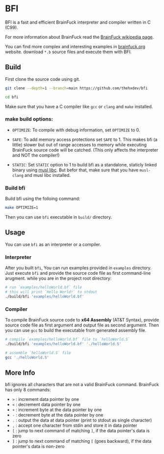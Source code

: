 # BFI

BFI is a fast and efficient BrainFuck interpreter and compiler written in C (C99).

For more information about BrainFuck read the [BrainFuck wikipedia page](https://en.wikipedia.org/wiki/Brainfuck).

You can find more complex and interesting examples in [brainfuck.org](https://brainfuck.org) website.
download `*.b` source files and execute them with BFI.



## Build
First clone the source code using git.
```bash
git clone --depth=1 --branch=main https://github.com/thehxdev/bfi

cd bfi
```

Make sure that you have a C compiler like `gcc` or `clang` and `make` installed.

### make build options:
- `OPTIMIZE`: 
To compile with debug information, set `OPTIMIZE` to 0.

- `SAFE`: 
To add memory access protections set `SAFE` to 1.
This makes bfi (a little) slower but out of range accesses to memory while executing BrainFuck source code will be catched.
(This only affects the interpreter and NOT the compiler!)

- `STATIC`:
Set `STATIC` option to 1 to build bfi as a standalone, staticly linked binary using [musl libc](https://musl.libc.org/).
But befor that, make sure that you have `musl-clang` and musl libc installed.


### Build bfi
Build bfi using the folloing command:
```bash
make OPTIMIZE=1
```
Then you can use `bfi` executable in `build/` directory.



## Usage
You can use `bfi` as an interpreter or a compiler.


### Interpreter

After you built `bfi`, You can run examples provided in `examples` directory. Just execute `bfi` and provide
the source code file as first command-line arugment.
while you are in the project root directory:
```bash
# run `examples/helloWorld.bf` file
# this will print `Hello World!` to stdout
./build/bfi 'examples/helloWorld.bf'
```

### Compiler

To compile BrainFuck source code to **x64 Assembly** (AT&T Syntax), provide source code file as first argument
and output file as second argument.
Then you can use `gcc` to build the executable from generated assembly file.
```bash
# compile `examples/helloWorld.bf` file to `helloWorld.S`
./build/bfi 'examples/helloWorld.bf' './helloWorld.S'

# assemble `helloWorld.S` file
gcc './helloWorld.S'
```

## More Info

bfi ignores all characters that are not a valid BrainFuck command. BrainFuck has only 8 commands:

- `>` : increment data pointer by one
- `<` : decrement data pointer by one
- `+` : increment byte at the data pointer by one
- `-` : decrement byte at the data pointer by one
- `.` : output the data at data pointer (print to stdout as single character)
- `,` : accept one character from stdin and store it in data pointer
- `[` : jump to next command of matching `]`, if the data pointer's data is zero
- `]` : jump to next command of matching `[` (goes backward), if the data pointer's data is non-zero

